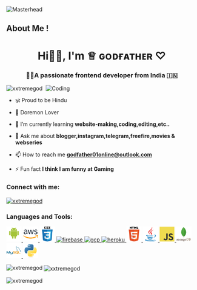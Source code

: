 ![Masterhead](https://encrypted-tbn0.gstatic.com/images?q=tbn:ANd9GcSEhiajhAPjdoq07IiH4l3iyyv_Bs3AGYv6IP1nqzS19jD0M2C_KZoEB6s&s=10)
<h2 align="left">About Me !</h2>
<h1 align="center">Hi🙋‍♂️, I'm ♕︎ ɢᴏᴅғᴀᴛʜᴇʀ ♡︎ </h1>
<h3 align="center">👨‍💻A passionate frontend developer from India 🇮🇳</h3>
<img align="right" alt="Coding" width="400" src="https://camo.githubusercontent.com/c1dcb74cc1c1835b1d716f5051499a2814c683c806b15f04b0eba492863703e9/68747470733a2f2f63646e2e6472696262626c652e636f6d2f75736572732f3733303730332f73637265656e73686f74732f363538313234332f6176656e746f2e676966">
<p align="left"> <img src="https://komarev.com/ghpvc/?username=xxtremegod&label=Profile%20views&color=0e75b6&style=flat" alt="xxtremegod" /> </p>

 - 🕉️ Proud to be Hindu
- 👀 Doremon Lover


- 🌱 I’m currently learning **website-making,coding,editing,etc..**

- 💬 Ask me about **blogger,instagram,telegram,freefire,movies & webseries**

- 📫 How to reach me **godfather01online@outlook.com**

- ⚡ Fun fact **I think I am funny at Gaming**

<h3 align="left">Connect with me:</h3>
<p align="left">
<a href="https://instagram.com/xxtremegod" target="blank"><img align="center" src="https://raw.githubusercontent.com/rahuldkjain/github-profile-readme-generator/master/src/images/icons/Social/instagram.svg" alt="xxtremegod" height="30" width="40" /></a>
</p>

<h3 align="left">Languages and Tools:</h3>
<p align="left"> <a href="https://developer.android.com" target="_blank" rel="noreferrer"> <img src="https://raw.githubusercontent.com/devicons/devicon/master/icons/android/android-original-wordmark.svg" alt="android" width="40" height="40"/> </a> <a href="https://aws.amazon.com" target="_blank" rel="noreferrer"> <img src="https://raw.githubusercontent.com/devicons/devicon/master/icons/amazonwebservices/amazonwebservices-original-wordmark.svg" alt="aws" width="40" height="40"/> </a> <a href="https://www.w3schools.com/css/" target="_blank" rel="noreferrer"> <img src="https://raw.githubusercontent.com/devicons/devicon/master/icons/css3/css3-original-wordmark.svg" alt="css3" width="40" height="40"/> </a> <a href="https://firebase.google.com/" target="_blank" rel="noreferrer"> <img src="https://www.vectorlogo.zone/logos/firebase/firebase-icon.svg" alt="firebase" width="40" height="40"/> </a> <a href="https://cloud.google.com" target="_blank" rel="noreferrer"> <img src="https://www.vectorlogo.zone/logos/google_cloud/google_cloud-icon.svg" alt="gcp" width="40" height="40"/> </a> <a href="https://heroku.com" target="_blank" rel="noreferrer"> <img src="https://www.vectorlogo.zone/logos/heroku/heroku-icon.svg" alt="heroku" width="40" height="40"/> </a> <a href="https://www.w3.org/html/" target="_blank" rel="noreferrer"> <img src="https://raw.githubusercontent.com/devicons/devicon/master/icons/html5/html5-original-wordmark.svg" alt="html5" width="40" height="40"/> </a> <a href="https://www.java.com" target="_blank" rel="noreferrer"> <img src="https://raw.githubusercontent.com/devicons/devicon/master/icons/java/java-original.svg" alt="java" width="40" height="40"/> </a> <a href="https://developer.mozilla.org/en-US/docs/Web/JavaScript" target="_blank" rel="noreferrer"> <img src="https://raw.githubusercontent.com/devicons/devicon/master/icons/javascript/javascript-original.svg" alt="javascript" width="40" height="40"/> </a> <a href="https://www.mongodb.com/" target="_blank" rel="noreferrer"> <img src="https://raw.githubusercontent.com/devicons/devicon/master/icons/mongodb/mongodb-original-wordmark.svg" alt="mongodb" width="40" height="40"/> </a> <a href="https://www.mysql.com/" target="_blank" rel="noreferrer"> <img src="https://raw.githubusercontent.com/devicons/devicon/master/icons/mysql/mysql-original-wordmark.svg" alt="mysql" width="40" height="40"/> </a> <a href="https://www.python.org" target="_blank" rel="noreferrer"> <img src="https://raw.githubusercontent.com/devicons/devicon/master/icons/python/python-original.svg" alt="python" width="40" height="40"/> </a> </p>

<p><img align="left" src="https://github-readme-stats.vercel.app/api/top-langs?username=xxtremegod&show_icons=true&locale=en&layout=compact" alt="xxtremegod" /></p>

<p>&nbsp;<img align="center" src="https://github-readme-stats.vercel.app/api?username=xxtremegod&show_icons=true&locale=en" alt="xxtremegod" /></p>

<p><img align="center" src="https://github-readme-streak-stats.herokuapp.com/?user=xxtremegod&" alt="xxtremegod" /></p>


